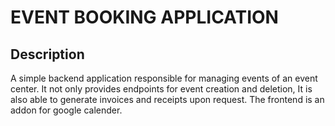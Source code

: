 # EVENT BOOKING APPLICATION

## Description
A simple backend application responsible for managing events of an event center. It not only provides endpoints for event creation and deletion, It is also able to generate invoices and receipts upon request.
The frontend is an addon for google calender.
